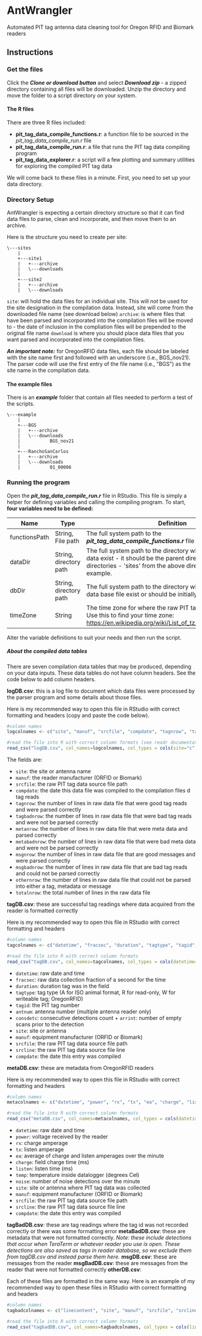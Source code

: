 # AntWrangler

Automated PIT tag antenna data cleaning tool for Oregon RFID and Biomark readers


## Instructions

### Get the files

Click the ***Clone or download button*** and select ***Download zip*** - a zipped directory containing all files will be downloaded.
Unzip the directory and move the folder to a script directory on your system.

#### The R files

There are three R files included:

+ **pit_tag_data_compile_functions.r**: a function file to be sourced in the *pit_tag_data_compile_run.r* file
+ **pit_tag_data_compile_run.r**: a file that runs the PIT tag data compiling program  
+ **pit_tag_data_explorer.r**: a script will a few plotting and summary utilities for exploring the compiled PIT tag data

We will come back to these files in a minute. First, you need to set up your data directory.

### Directory Setup

AntWrangler is expecting a certain directory structure so that it can find data files to parse, clean and incorporate, and then move them to an archive.

Here is the structure you need to create per site:

```
\---sites
	|
    +---site1
    |   +---archive
    |   \---downloads
    |
    +---site2
    |   +---archive
    |   \---downloads
```

`site`: will hold the data files for an individual site. This will *not* be used for the site designation in the compilation data. Instead, site will come from the downloaded file name (see download below)
`archive`: is where files that have been parsed and incorporated into the compilation files will be moved to - the date of inclusion in the compliation files will be prepended to the original file name
`download` is where you should place data files that you want parsed and incorporated into the compilation files. 

***An important note:*** for OregonRFID data files, each file should be labeled with the site name first and followed with an underscore (i.e., BGS_nov21). The parser code will use the first entry of the file name (i.e., "BGS") as the site name in the compilation data. 

#### The example files

There is an ***example*** folder that contain all files needed to perform a test of the scripts.

```
\---example
	|
    +---BGS
    |   +---archive
    |   \---downloads
    |           BGS_nov21
    |
    +---RanchoSanCarlos
    |   +---archive
    |   \---downloads
    |           01_00006
```


### Running the program

Open the ***pit_tag_data_compile_run.r*** file in RStudio. This file is simply a helper for defining variables and 
calling the compiling program. To start, **four variables need to be defined:**

| Name | Type | Definition
| - | - | - |
| functionsPath | String, File path | The full system path to the ***pit_tag_data_compile_functions.r*** file
| dataDir | String, directory path | The full system path to the directory where the source log data exist - it should be the parent directory to all the site directories - 'sites' from the above directory structure example.
| dbDir | String, directory path | The full system path to the directory where the compiled log data base file exist or should be initially written to
| timeZone | String | The time zone for where the raw PIT tag data was collected. Use this to find your time zone: https://en.wikipedia.org/wiki/List_of_tz_database_time_zones

Alter the variable definitions to suit your needs and then run the script.


##### About the compiled data tables

There are seven compilation data tables that may be produced, depending on your data inputs. These data tables do not have column headers. See the code below to add column headers.

**logDB.csv**: this is a log file to document which data files were processed by the parser program and some details about those files. 

Here is my recommended way to open this file in RStudio with correct formatting and headers (copy and paste the code below). 

```R
#column names
logcolnames <- c("site", "manuf", "srcfile", "compdate", "tagnrow", "tagbadnrow", "metanrow", "metabadnrow", "msgnrow", "msgbadnrow", "othernrow", "totalnrow")

#read the file into R with correct column formats (see readr documentation here: https://readr.tidyverse.org/articles/readr.html)
read_csv("logDB.csv", col_names=logcolnames, col_types = cols(site="c", manuf="c", srcfile="c", compdate=col_date(format = "%m/%d/%Y"), tagnrow="i", tagbadnrow="i", metanrow="i", metabadnrow="i", msgnrow="i", msgbadnrow="i", othernrow="i", totalnrow="i") )

```
The fields are: 
+ `site`: the site or antenna name
+ `manuf`: the reader manufacturer (ORFID or Biomark)
+ `srcfile`: the raw PIT tag data source file path
+ `compdate`: the date this data file was compiled to the compilation files
d tag reads
+ `tagnrow`: the number of lines in raw data file that were good tag reads and were parsed correctly
+ `tagbadnrow`: the number of lines in raw data file that were bad tag reads and were not be parsed correctly
+ `metanrow`: the number of lines in raw data file that were meta data and parsed correctly
+ `metabadnrow`: the number of lines in raw data file that were bad meta data and were not be parsed correctly
+ `msgnrow`: the number of lines in raw data file that are good messages and were parsed correctly
+ `msgbadnrow`: the number of lines in raw data file that are bad tag reads and could not be parsed correctly
+ `othernrow`: the number of lines in raw data file that could not be parsed into either a tag, metadata or message 
+ `totalnrow`: the total number of lines in the raw data file
  
**tagDB.csv**: these are successful tag readings where data acquired from the reader is formatted correctly

Here is my recommended way to open this file in RStudio with correct formatting and headers 

```R
#column names
tagcolnames <- c("datetime", "fracsec", "duration", "tagtype", "tagid", "antnum", "consdetc", "arrint", "site", "manuf", "srcfile", "srcline", "compdate")

#read the file into R with correct column formats 
read_csv("tagDB.csv", col_names=tagcolnames, col_types = cols(datetime=col_datetime(format = "%m/%d/%Y %H%M%S"), fracsec="d", duration="d", tagtype="c", tagid="c", antnum="i", consdetc="i", arrint="i", site="c", manuf="c", srcfile="c", srcline="i", compdate=col_date(format = "%m/%d/%Y"))
```

+ `datetime`: raw date and time
+ `fracsec`: raw data collection fraction of a second for the time
+ `duration`: duration tag was in the field 
+ `tagtype`: tag type (A for ISO animal format, R for read-only, W for writeable tag; OregonRFID)
+ `tagid`: the PIT tag number
+ `antnum`: antenna number (multiple antenna reader only)
+ `consdetc`: consecutive detections count  + `arrint`: number of empty scans prior to the detection
+ `site`: site or antenna 
+ `manuf`: equipment manufacturer (ORFID or Biomark)
+ `srcfile`: the raw PIT tag data source file path
+ `srcline`: the raw PIT tag data source file line
+ `compdate`: the date this entry was compiled

**metaDB.csv**: these are metadata from OregonRFID readers

Here is my recommended way to open this file in RStudio with correct formatting and headers 

```R
#column names
metacolnames <- c("datetime", "power", "rx", "tx", "ea", "charge", "listen", "temp", "noise", "site", "manuf", "srcfile", "srcline", "compdate")

#read the file into R with correct column formats 
read_csv("metaDB.csv", col_names=metacolnames, col_types = cols(datetime=col_datetime(format = "%m/%d/%Y %H%M%S"), power="d", rx="d", tx="d", ea="d", charge="d", listen="d", temp="d", noise="i", site="c", manuf="c", srcfile="c", srcline="i", compdate=col_date(format = "%m/%d/%Y"))
```

+ `datetime`: raw date and time
+ `power`: voltage received by the reader
+ `rx`:  charge amperage 
+ `tx`: listen amperage 
+ `ea`: average of charge and listen amperages over the minute
+ `charge`: field charge time (ms)
+ `listen`: listen time (ms)
+ `temp`: temperature inside datalogger (degrees Cel)
+ `noise`: number of noise detections over the minute
+ `site`: site or antenna where PIT tag data was collected
+ `manuf`: equipment manufacturer (ORFID or Biomark)
+ `srcfile`: the raw PIT tag data source file path
+ `srcline`: the raw PIT tag data source file line
+ `compdate`: the date this entry was compiled


**tagBadDB.csv**: these are tag readings where the tag id was not recorded correctly or there was some formatting error
**metaBadDB.csv**: these are metadata that were not formatted correctly. *Note: these include detections that occur when TeraTerm or whatever reader you use is open. These detections are also saved as tags in reader database, so we exclude them from tagDB.csv and instead parse them here.* **msgDB.csv**: these are messages from the reader
**msgBadDB.csv**: these are messages from the reader that were not formatted correctly
**otherDB.csv**: 

Each of these files are formatted in the same way. Here is an example of my recommended way to open these files in RStudio with correct formatting and headers 

```R
#column names
tagbadcolnames <- c("linecontent", "site", "manuf", "srcfile", "srcline", "compdate")

#read the file into R with correct column formats 
read_csv("tagbadDB.csv", col_names=tagbadcolnames, col_types = cols(linecontent="c", site="c", manuf="c", srcfile="c", srcline="i", compdate=col_date(format = "%m/%d/%Y"))
```


